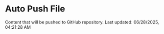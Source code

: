 # Auto Push File

Content that will be pushed to GitHub repository.
Last updated: 06/28/2025, 04:21:28 AM